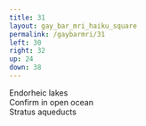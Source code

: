 ```yaml
---
title: 31
layout: gay_bar_mri_haiku_square
permalink: /gaybarmri/31
left: 30
right: 32
up: 24
down: 38
---
```

Endorheic lakes  
Confirm in open ocean  
Stratus aqueducts
